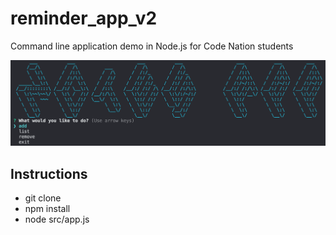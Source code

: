 # reminder_app_v2

Command line application demo in Node.js for Code Nation students

![Image of CLI](./NotesAppCL.png)

## Instructions

- git clone
- npm install
- node src/app.js
